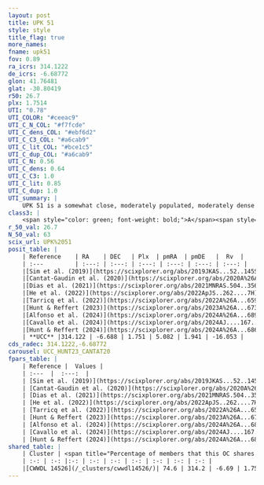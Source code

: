 ```yaml
---
layout: post
title: UPK 51
style: style
title_flag: true
more_names: 
fname: upk51
fov: 0.89
ra_icrs: 314.1222
de_icrs: -6.68772
glon: 41.76481
glat: -30.80419
r50: 26.7
plx: 1.7514
UTI: "0.78"
UTI_COLOR: "#ceeac9"
UTI_C_N_COL: "#f7fcde"
UTI_C_dens_COL: "#ebf6d2"
UTI_C_C3_COL: "#a6cab9"
UTI_C_lit_COL: "#bce1c5"
UTI_C_dup_COL: "#a6cab9"
UTI_C_N: 0.56
UTI_C_dens: 0.64
UTI_C_C3: 1.0
UTI_C_lit: 0.85
UTI_C_dup: 1.0
UTI_summary: |
    UPK 51 is a somewhat close, moderately populated, moderately dense object of very high C3 quality. It is well-studied in the literature. This object shares a significant percentage of members with a later reported entry.
class3: |
    <span style="color: green; font-weight: bold;">A</span><span style="color: green; font-weight: bold;">A</span>
r_50_val: 26.7
N_50_val: 63
scix_url: UPK%2051
posit_table: |
    | Reference    | RA    | DEC   | Plx  | pmRA  | pmDE   |  Rv  |
    | :---         | :---: | :---: | :---: | :---: | :---: | :---: |
    |[Sim et al. (2019)](https://scixplorer.org/abs/2019JKAS...52..145S) | 314.102 | -6.54 | -- | 5.06 | 2.07 | -- |
    |[Cantat-Gaudin et al. (2020)](https://scixplorer.org/abs/2020A%26A...640A...1C) | 314.073 | -6.588 | 1.757 | 5.068 | 2.018 | -- |
    |[Dias et al. (2021)](https://scixplorer.org/abs/2021MNRAS.504..356D) | 314.156 | -6.559 | 1.741 | 5.096 | 2.062 | -19.978 |
    |[He et al. (2022)](https://scixplorer.org/abs/2022ApJS..262....7H) | 314.125 | -6.683 | 1.756 | 5.114 | 1.933 | -- |
    |[Tarricq et al. (2022)](https://scixplorer.org/abs/2022A%26A...659A..59T) | 314.122 | -6.779 | 1.74 | 5.115 | 1.966 | -- |
    |[Hunt & Reffert (2023)](https://scixplorer.org/abs/2023A%26A...673A.114H) | 314.097 | -6.718 | 1.722 | 5.141 | 1.977 | -17.512 |
    |[Alfonso et al. (2024)](https://scixplorer.org/abs/2024A%26A...689A..18A) | 314.094 | -6.693 | 1.716 | 5.125 | 1.945 | -- |
    |[Cavallo et al. (2024)](https://scixplorer.org/abs/2024AJ....167...12C) | 314.161 | -6.512 | 1.733 | -- | -- | -- |
    |[Hunt & Reffert (2024)](https://scixplorer.org/abs/2024A%26A...686A..42H) | 314.097 | -6.718 | 1.722 | 5.141 | 1.977 | -17.512 |
    | **UCC** |314.122 | -6.688 | 1.751 | 5.082 | 1.941 | -16.053 | 
cds_radec: 314.1222,-6.68772
carousel: UCC_HUNT23_CANTAT20
fpars_table: |
    | Reference |  Values |
    | :---  |  :---:  |
    | [Sim et al. (2019)](https://scixplorer.org/abs/2019JKAS...52..145S) | `d_pc=567, log(age)=8.0` |
    | [Cantat-Gaudin et al. (2020)](https://scixplorer.org/abs/2020A%26A...640A...1C) | `AVNN=0.06, DMNN=8.82, AgeNN=8.03` |
    | [Dias et al. (2021)](https://scixplorer.org/abs/2021MNRAS.504..356D) | `Av=0.167, Dist=568, logage=8.653, [Fe/H]=-0.032` |
    | [He et al. (2022)](https://scixplorer.org/abs/2022ApJS..262....7H) | `A0=0.15, logAge=7.9` |
    | [Tarricq et al. (2022)](https://scixplorer.org/abs/2022A%26A...659A..59T) | `Dist=571, logAgeNN=8.04` |
    | [Hunt & Reffert (2023)](https://scixplorer.org/abs/2023A%26A...673A.114H) | `AV50=0.12, diffAV50=0.795, MOD50=8.743, logAge50=8.012` |
    | [Alfonso et al. (2024)](https://scixplorer.org/abs/2024A%26A...689A..18A) | `AV=0.06026, MOD=8.81975, logAge=7.94147, Z=-0.0318` |
    | [Cavallo et al. (2024)](https://scixplorer.org/abs/2024AJ....167...12C) | `AV50=0.44, dMod50=8.87, logAge50=7.9, [Fe/H]50=0.05` |
    | [Hunt & Reffert (2024)](https://scixplorer.org/abs/2024A%26A...686A..42H) | `MassJ=40.1011` |
shared_table: |
    | Cluster | <span title="Percentage of members that this OC shares with the ones listed">%</span>   | RA   | DEC   | Plx   | pmRA  | pmDE  | Rv | UTI |
    | :-: | :-: |:-: | :-: | :-: | :-: | :-: | :-: | :-: |
    |[CWWDL 14526](/_clusters/cwwdl14526/)| 74.6 | 314.2 | -6.69 | 1.75 | 5.11 | 1.96 | -15.95 |0.0 |
---
```

